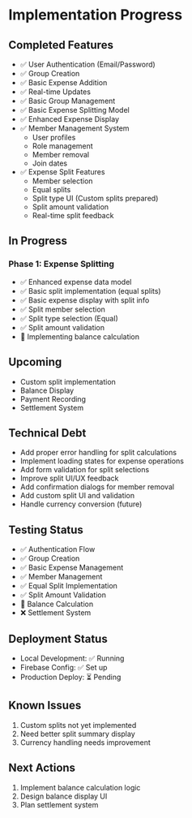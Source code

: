 # Implementation Progress

## Completed Features
- ✅ User Authentication (Email/Password)
- ✅ Group Creation
- ✅ Basic Expense Addition
- ✅ Real-time Updates
- ✅ Basic Group Management
- ✅ Basic Expense Splitting Model
- ✅ Enhanced Expense Display
- ✅ Member Management System
  - User profiles
  - Role management
  - Member removal
  - Join dates
- ✅ Expense Split Features
  - Member selection
  - Equal splits
  - Split type UI (Custom splits prepared)
  - Split amount validation
  - Real-time split feedback

## In Progress
### Phase 1: Expense Splitting
- ✅ Enhanced expense data model
- ✅ Basic split implementation (equal splits)
- ✅ Basic expense display with split info
- ✅ Split member selection
- ✅ Split type selection (Equal)
- ✅ Split amount validation
- 🔄 Implementing balance calculation

## Upcoming
- Custom split implementation
- Balance Display
- Payment Recording
- Settlement System

## Technical Debt
- Add proper error handling for split calculations
- Implement loading states for expense operations
- Add form validation for split selections
- Improve split UI/UX feedback
- Add confirmation dialogs for member removal
- Add custom split UI and validation
- Handle currency conversion (future)

## Testing Status
- ✅ Authentication Flow
- ✅ Group Creation
- ✅ Basic Expense Management
- ✅ Member Management
- ✅ Equal Split Implementation
- ✅ Split Amount Validation
- 🔄 Balance Calculation
- ❌ Settlement System

## Deployment Status
- Local Development: ✅ Running
- Firebase Config: ✅ Set up
- Production Deploy: ⏳ Pending

## Known Issues
1. Custom splits not yet implemented
2. Need better split summary display
3. Currency handling needs improvement

## Next Actions
1. Implement balance calculation logic
2. Design balance display UI
3. Plan settlement system 